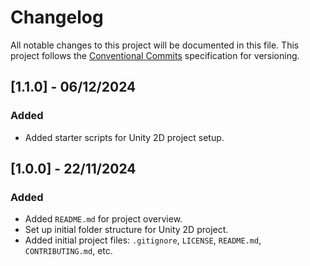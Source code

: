 # Changelog

All notable changes to this project will be documented in this file. This project follows the [Conventional Commits](https://www.conventionalcommits.org/en/v1.0.0/) specification for versioning.

## [1.1.0] - 06/12/2024
### Added
- Added starter scripts for Unity 2D project setup.

## [1.0.0] - 22/11/2024
### Added
- Added `README.md` for project overview.
- Set up initial folder structure for Unity 2D project.
- Added initial project files: `.gitignore`, `LICENSE`, `README.md`, `CONTRIBUTING.md`, etc.